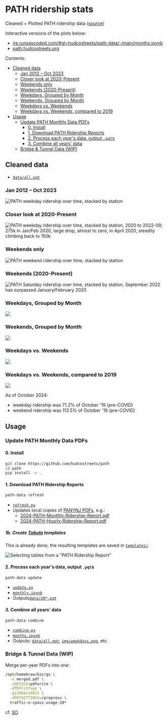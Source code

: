 # PATH ridership stats
Cleaned + Plotted PATH ridership data ([source][PA data])

Interactive versions of the plots below:
- [ire.runsascoded.com/#gl=hudcostreets/path-data/-/main/months.ipynb](https://ire.runsascoded.com/#gl=hudcostreets/path-data/-/main/months.ipynb)
- [path.hudcostreets.org](https://path.hudcostreets.org/)

Contents:
<!-- toc -->
- [Cleaned data](#data)
    - [Jan 2012 – Oct 2023](#weekdays)
    - [Closer look at 2020-Present](#weekdays_2020)
    - [Weekends only](#weekends)
    - [Weekends (2020-Present)](#weekdays_2020)
    - [Weekdays, Grouped by Month](#weekday_month_grouped)
    - [Weekends, Grouped by Month](#weekend_month_grouped)
    - [Weekdays vs. Weekends](#week_end_cmp)
    - [Weekdays vs. Weekends, compared to 2019](#week_end_cmp_pct)
- [Usage](#usage)
    - [Update PATH Monthly Data PDFs](#path-data)
        - [0. Install](#install)
        - [1. Download PATH Ridership Reports](#download-data)
        - [2. Process each year's data, output `.pqt`s](#process-data)
        - [3. Combine all years' data](#combine-data)
    - [Bridge & Tunnel Data (WIP)](#bridge_tunnel)
<!-- /toc -->

## Cleaned data <a id="data"></a>
- [`data/all.pqt`]

### Jan 2012 – Oct 2023 <a id="weekdays"></a>
![PATH weekday ridership over time, stacked by station](img/weekdays.png)

### Closer look at 2020-Present <a id="weekdays_2020"></a>
![PATH weekday ridership over time, stacked by station, 2020 to 2022-09; 275k in Jan/Feb 2020, large drop, almost to zero, in April 2020, steadily climbing back to 150k](img/weekdays_2020:.png)

### Weekends only <a id="weekends"></a>
![PATH weekend ridership over time, stacked by station](img/weekends.png)

### Weekends (2020-Present) <a id="weekdays_2020"></a>
![PATH Saturday ridership over time, stacked by station, September 2022 has surpassed January/February 2020](img/weekends_2020:.png)

### Weekdays, Grouped by Month <a id="weekday_month_grouped"></a>
![](img/avg%20weekday_month_grouped.png)

### Weekends, Grouped by Month <a id="weekend_month_grouped"></a>
![](img/avg%20weekend_month_grouped.png)

### Weekdays vs. Weekends <a id="week_end_cmp"></a>
![](img/avg_day_types.png)

### Weekdays vs. Weekends, compared to 2019 <a id="week_end_cmp_pct"></a>
![](img/vs_2019.png)

As of October 2024:
- weekday ridership was 71.2% of October '19 (pre-COVID)
- weekend ridership was 113.5% of October '19 (pre-COVID)

## Usage <a id="usage"></a>

### Update PATH Monthly Data PDFs <a id="path-data"></a>

#### 0. Install <a id="install"></a>
```bash
git clone https://github.com/hudcostreets/path
cd path
pip install -e .
```

#### 1. Download PATH Ridership Reports <a id="download-data"></a>

```bash
path-data refresh
```

- [`refresh.py`](path_data/cli/refresh.py)
- Updates local copies of [PANYNJ PDFs][PA data], e.g.:
  - [2024-PATH-Monthly-Ridership-Report.pdf]
  - [2024-PATH-Hourly-Ridership-Report.pdf]

##### 1b. Create [Tabula] templates

This is already done, the resulting templates are saved in [`templates/`](templates).

![Selecting tables from a "PATH Ridership Report"](img/tabula-screenshot.png)

#### 2. Process each year's data, output `.pqt`s <a id="process-data"></a>
```bash
path-data update
```

- [`update.py`](path_data/cli/update.py)
- [`monthly.ipynb`](monthly.ipynb)
- Outputs[`data/20*.pqt`](data/)


#### 3. Combine all years' data <a id="combine-data"></a>

```bash
path-data combine
```
- [`combine.py`](path_data/cli/combine.py)
- [`months.ipynb`](months.ipynb)
- Outputs: [`data/all.pqt`], [`img/weekdays.png`](img/weekdays.png), etc.

### Bridge & Tunnel Data (WIP) <a id="bridge_tunnel"></a>

Merge per-year PDFs into one:
```bash
/opt/homebrew/bin/gs \
  -o merged.pdf \
  -sDEVICE=pdfwrite \
  -dPDFFitPage \
  -g12984x10033 \
  -dPDFSETTINGS=/prepress \ 
  traffic-e-zpass-usage-20*
```
cf. [SO](https://stackoverflow.com/a/28455147/544236).


[`data/all.pqt`]: data/all.pqt
[Tabula]: https://tabula.technology/
[PA data]: https://www.panynj.gov/path/en/about/stats.html
[2024-PATH-Monthly-Ridership-Report.pdf]: data/2024-PATH-Monthly-Ridership-Report.pdf
[2024-PATH-Hourly-Ridership-Report.pdf]: data/2024-PATH-Hourly-Ridership-Report.pdf

